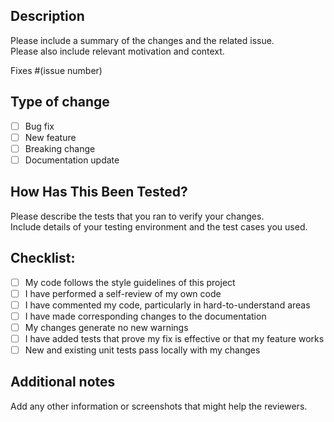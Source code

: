 ## Description

Please include a summary of the changes and the related issue.  
Please also include relevant motivation and context.

Fixes #(issue number)

## Type of change

- [ ] Bug fix
- [ ] New feature
- [ ] Breaking change
- [ ] Documentation update

## How Has This Been Tested?

Please describe the tests that you ran to verify your changes.  
Include details of your testing environment and the test cases you used.

## Checklist:

- [ ] My code follows the style guidelines of this project  
- [ ] I have performed a self-review of my own code  
- [ ] I have commented my code, particularly in hard-to-understand areas  
- [ ] I have made corresponding changes to the documentation  
- [ ] My changes generate no new warnings  
- [ ] I have added tests that prove my fix is effective or that my feature works  
- [ ] New and existing unit tests pass locally with my changes

## Additional notes

Add any other information or screenshots that might help the reviewers.
